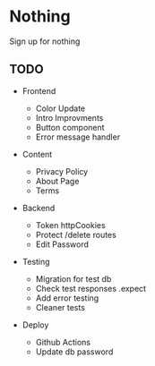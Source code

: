 # Nothing

Sign up for nothing

## TODO

- Frontend

  - Color Update
  - Intro Improvments
  - Button component
  - Error message handler

- Content

  - Privacy Policy
  - About Page
  - Terms

- Backend

  - Token httpCookies
  - Protect /delete routes
  - Edit Password

- Testing

  - Migration for test db
  - Check test responses .expect
  - Add error testing
  - Cleaner tests

- Deploy

  - Github Actions
  - Update db password
